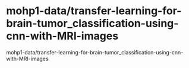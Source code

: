 # mohp1-data/transfer-learning-for-brain-tumor_classification-using-cnn-with-MRI-images
 mohp1-data/transfer-learning-for-brain-tumor_classification-using-cnn-with-MRI-images
